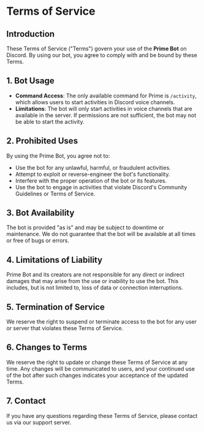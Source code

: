 # Terms of Service

## Introduction
These Terms of Service ("Terms") govern your use of the **Prime Bot** on Discord. By using our bot, you agree to comply with and be bound by these Terms.

## 1. Bot Usage
- **Command Access**: The only available command for Prime is `/activity`, which allows users to start activities in Discord voice channels.
- **Limitations**: The bot will only start activities in voice channels that are available in the server. If permissions are not sufficient, the bot may not be able to start the activity.

## 2. Prohibited Uses
By using the Prime Bot, you agree not to:
- Use the bot for any unlawful, harmful, or fraudulent activities.
- Attempt to exploit or reverse-engineer the bot's functionality.
- Interfere with the proper operation of the bot or its features.
- Use the bot to engage in activities that violate Discord's Community Guidelines or Terms of Service.

## 3. Bot Availability
The bot is provided "as is" and may be subject to downtime or maintenance. We do not guarantee that the bot will be available at all times or free of bugs or errors.

## 4. Limitations of Liability
Prime Bot and its creators are not responsible for any direct or indirect damages that may arise from the use or inability to use the bot. This includes, but is not limited to, loss of data or connection interruptions.

## 5. Termination of Service
We reserve the right to suspend or terminate access to the bot for any user or server that violates these Terms of Service.

## 6. Changes to Terms
We reserve the right to update or change these Terms of Service at any time. Any changes will be communicated to users, and your continued use of the bot after such changes indicates your acceptance of the updated Terms.

## 7. Contact
If you have any questions regarding these Terms of Service, please contact us via our support server.
